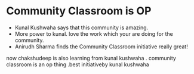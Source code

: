 # Community Classroom is OP

- Kunal Kushwaha says that this community is amazing.
- More power to kunal. love the work which your are doing for the community.
- Anirudh Sharma finds the Community Classroom initiative really great!

now chakshudeep is also learning from kunal kushwaha . community classroom
is an op thing .best initiativeby kunal kushwaha
